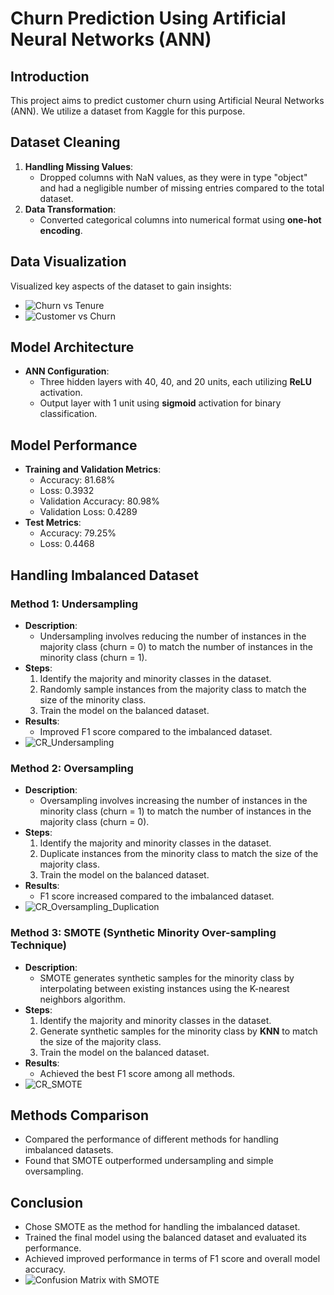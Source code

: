 

# Churn Prediction Using Artificial Neural Networks (ANN)

## Introduction
This project aims to predict customer churn using Artificial Neural Networks (ANN). We utilize a dataset from Kaggle for this purpose.

## Dataset Cleaning
1. **Handling Missing Values**: 
    - Dropped columns with NaN values, as they were in type "object" and had a negligible number of missing entries compared to the total dataset.
2. **Data Transformation**:
    - Converted categorical columns into numerical format using **one-hot encoding**.

## Data Visualization
Visualized key aspects of the dataset to gain insights:
- ![Churn vs Tenure](https://github.com/AniruthSuresh/Churn-Prediction/assets/137063103/08856bd9-284a-4b68-9bde-0f29d2e6c5fe)
- ![Customer vs Churn](https://github.com/AniruthSuresh/Churn-Prediction/assets/137063103/fefab892-55fb-437b-b9bd-31fc499e16d6)

## Model Architecture
- **ANN Configuration**:
    - Three hidden layers with 40, 40, and 20 units, each utilizing **ReLU** activation.
    - Output layer with 1 unit using **sigmoid** activation for binary classification.

## Model Performance
- **Training and Validation Metrics**:
    - Accuracy: 81.68%
    - Loss: 0.3932
    - Validation Accuracy: 80.98%
    - Validation Loss: 0.4289
- **Test Metrics**:
    - Accuracy: 79.25%
    - Loss: 0.4468

## Handling Imbalanced Dataset
### Method 1: Undersampling
- **Description**:
    - Undersampling involves reducing the number of instances in the majority class (churn = 0) to match the number of instances in the minority class (churn = 1).
- **Steps**:
    1. Identify the majority and minority classes in the dataset.
    2. Randomly sample instances from the majority class to match the size of the minority class.
    3. Train the model on the balanced dataset.
- **Results**:
    - Improved F1 score compared to the imbalanced dataset.
- ![CR_Undersampling](https://github.com/AniruthSuresh/Churn-Prediction/assets/137063103/43fa6e58-d7bd-4504-8173-0cb7baebaf1b)

### Method 2: Oversampling
- **Description**:
    - Oversampling involves increasing the number of instances in the minority class (churn = 1) to match the number of instances in the majority class (churn = 0).
- **Steps**:
    1. Identify the majority and minority classes in the dataset.
    2. Duplicate instances from the minority class to match the size of the majority class.
    3. Train the model on the balanced dataset.
- **Results**:
    - F1 score increased compared to the imbalanced dataset.
- ![CR_Oversampling_Duplication](https://github.com/AniruthSuresh/Churn-Prediction/assets/137063103/2b397eb3-bb6a-42ed-9cb4-4012c7961d86)

### Method 3: SMOTE (Synthetic Minority Over-sampling Technique)
- **Description**:
    - SMOTE generates synthetic samples for the minority class by interpolating between existing instances using the K-nearest neighbors algorithm.
- **Steps**:
    1. Identify the majority and minority classes in the dataset.
    2. Generate synthetic samples for the minority class by **KNN** to match the size of the majority class.
    3. Train the model on the balanced dataset.
- **Results**:
    - Achieved the best F1 score among all methods.
- ![CR_SMOTE](https://github.com/AniruthSuresh/Churn-Prediction/assets/137063103/f3e56185-5e70-4622-9f72-03549a0642f7)

## Methods Comparison
- Compared the performance of different methods for handling imbalanced datasets.
- Found that SMOTE outperformed undersampling and simple oversampling.

## Conclusion
- Chose SMOTE as the method for handling the imbalanced dataset.
- Trained the final model using the balanced dataset and evaluated its performance.
- Achieved improved performance in terms of F1 score and overall model accuracy.
- ![Confusion Matrix with SMOTE](https://github.com/AniruthSuresh/Churn-Prediction/assets/137063103/24c70990-1e00-413a-be19-f548360e3cda)

